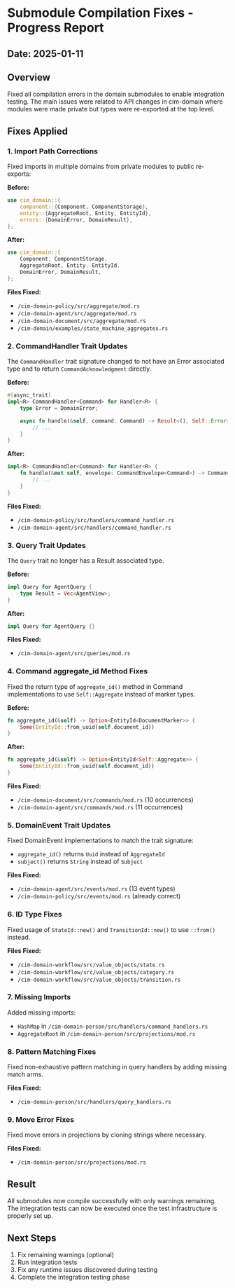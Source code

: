 # Submodule Compilation Fixes - Progress Report

## Date: 2025-01-11

## Overview

Fixed all compilation errors in the domain submodules to enable integration testing. The main issues were related to API changes in cim-domain where modules were made private but types were re-exported at the top level.

## Fixes Applied

### 1. Import Path Corrections

Fixed imports in multiple domains from private modules to public re-exports:

**Before:**
```rust
use cim_domain::{
    component::{Component, ComponentStorage},
    entity::{AggregateRoot, Entity, EntityId},
    errors::{DomainError, DomainResult},
};
```

**After:**
```rust
use cim_domain::{
    Component, ComponentStorage,
    AggregateRoot, Entity, EntityId,
    DomainError, DomainResult,
};
```

**Files Fixed:**
- `/cim-domain-policy/src/aggregate/mod.rs`
- `/cim-domain-agent/src/aggregate/mod.rs`
- `/cim-domain-document/src/aggregate/mod.rs`
- `/cim-domain/examples/state_machine_aggregates.rs`

### 2. CommandHandler Trait Updates

The `CommandHandler` trait signature changed to not have an Error associated type and to return `CommandAcknowledgment` directly.

**Before:**
```rust
#[async_trait]
impl<R> CommandHandler<Command> for Handler<R> {
    type Error = DomainError;

    async fn handle(&self, command: Command) -> Result<(), Self::Error> {
        // ...
    }
}
```

**After:**
```rust
impl<R> CommandHandler<Command> for Handler<R> {
    fn handle(&mut self, envelope: CommandEnvelope<Command>) -> CommandAcknowledgment {
        // ...
    }
}
```

**Files Fixed:**
- `/cim-domain-policy/src/handlers/command_handler.rs`
- `/cim-domain-agent/src/handlers/command_handler.rs`

### 3. Query Trait Updates

The `Query` trait no longer has a Result associated type.

**Before:**
```rust
impl Query for AgentQuery {
    type Result = Vec<AgentView>;
}
```

**After:**
```rust
impl Query for AgentQuery {}
```

**Files Fixed:**
- `/cim-domain-agent/src/queries/mod.rs`

### 4. Command aggregate_id Method Fixes

Fixed the return type of `aggregate_id()` method in Command implementations to use `Self::Aggregate` instead of marker types.

**Before:**
```rust
fn aggregate_id(&self) -> Option<EntityId<DocumentMarker>> {
    Some(EntityId::from_uuid(self.document_id))
}
```

**After:**
```rust
fn aggregate_id(&self) -> Option<EntityId<Self::Aggregate>> {
    Some(EntityId::from_uuid(self.document_id))
}
```

**Files Fixed:**
- `/cim-domain-document/src/commands/mod.rs` (10 occurrences)
- `/cim-domain-agent/src/commands/mod.rs` (11 occurrences)

### 5. DomainEvent Trait Updates

Fixed DomainEvent implementations to match the trait signature:
- `aggregate_id()` returns `Uuid` instead of `AggregateId`
- `subject()` returns `String` instead of `Subject`

**Files Fixed:**
- `/cim-domain-agent/src/events/mod.rs` (13 event types)
- `/cim-domain-policy/src/events/mod.rs` (already correct)

### 6. ID Type Fixes

Fixed usage of `StateId::new()` and `TransitionId::new()` to use `::from()` instead.

**Files Fixed:**
- `/cim-domain-workflow/src/value_objects/state.rs`
- `/cim-domain-workflow/src/value_objects/category.rs`
- `/cim-domain-workflow/src/value_objects/transition.rs`

### 7. Missing Imports

Added missing imports:
- `HashMap` in `/cim-domain-person/src/handlers/command_handlers.rs`
- `AggregateRoot` in `/cim-domain-person/src/projections/mod.rs`

### 8. Pattern Matching Fixes

Fixed non-exhaustive pattern matching in query handlers by adding missing match arms.

**Files Fixed:**
- `/cim-domain-person/src/handlers/query_handlers.rs`

### 9. Move Error Fixes

Fixed move errors in projections by cloning strings where necessary.

**Files Fixed:**
- `/cim-domain-person/src/projections/mod.rs`

## Result

All submodules now compile successfully with only warnings remaining. The integration tests can now be executed once the test infrastructure is properly set up.

## Next Steps

1. Fix remaining warnings (optional)
2. Run integration tests
3. Fix any runtime issues discovered during testing
4. Complete the integration testing phase

